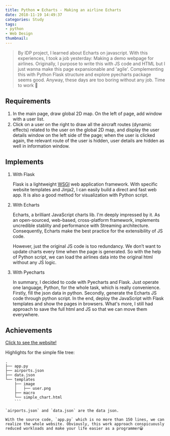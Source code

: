 ```yaml
---
title: Python ❤ Echarts - Making an airline Echarts
date: 2018-11-19 14:49:37
categories: Study
tags:
- python
- Web Design
thumbnail:
---
```


> By IDP project, I learned about Echarts on javascript. With this experiences, I took a job yesterday: Making a demo webpage for airlines. Originally, I purpose to write this with JS code and HTML but I just wanna make this page expansionable and 'agile'. Complementing this with Python Flask structure and explore pyecharts package seems good. Anyway, these days are too boring without any job​. Time to work 🙌

<!--more-->

## Requirements

1. In the main page, draw global 2D map. On the left of page, add window with a user list.
2. Click on a user on the right to draw all the aircraft routes (dynamic effects) related to the user on the global 2D map, and display the user details window on the left side of the page; when the user is clicked again, the relevant route of the user is hidden, user details are hidden as well in information window.

## Implements

1. With Flask

    Flask is a lightweight [WSGI](https://wsgi.readthedocs.io/) web application framework. With specific website templates and Jinja2, I can easily build a direct and fast web app. It is also a good method for visualization with Python script.

2. With Echarts

    Echarts, a brilliant JavaScript charts lib. I'm deeply impressed by it. As an open-sourced, web-based, cross-platform framework, implements uncredible stablity and performance with Streaming architecture. Consequently, Echarts make the best practice for the extensibility of JS code. 
   
    However, just the original JS code is too redundancy. We don’t want to update charts every time when the page is generated. So with the help of Python script, we can load the airlines data into the original html without any JS logic.

3. With Pyecharts

    In summary, I decided to code with Pyecharts and Flask. Just operate one language, Python, for the whole task, which is really convenience. Firstly, fill the json data in python. Secondly, generate the Echarts JS code through python script. In the end, deploy the JavaScript with Flask templates and show the pages in browsers. What's more, I still had approach to save the full html and JS so that we can move them everywhere.

## Achievements

[Click to see the website!](./cas-airline.html)

Highlights for the simple file tree: 

```
.
├── app.py
├── airports.json
├── data.json
└── templates
    ├── image
    │   ├── user.png
    ├── macro
    └── simple_chart.html
    ```

`airports.json` and `data.json` are the data json. 

With the source code, `app.py` which is no more than 150 lines, we can realize the whole website. Obviously, this work approach conspicuously reduced workloads and make your life easier as a programmer😀


